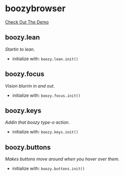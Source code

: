 # boozybrowser
<a href="http://www.boozybrowser.com" target="_blank">Check Out The Demo</a>

## boozy.lean
_Startin to lean._
* initialize with: `boozy.lean.init()`

## boozy.focus
_Vision blurrin in and out._
* initialize with: `boozy.focus.init()`

## boozy.keys
_Addin that boozy type-o action._
* initialize with: `boozy.keys.init()`

## boozy.buttons
_Makes buttons move around when you hover over them._
* initialize with: `boozy.buttons.init()`
